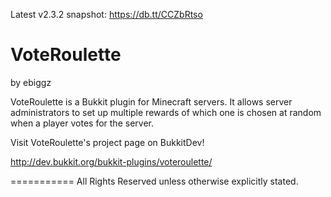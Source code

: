 Latest v2.3.2 snapshot: https://db.tt/CCZbRtso

VoteRoulette
============
by ebiggz

VoteRoulette is a Bukkit plugin for Minecraft servers. It allows server administrators to set up multiple rewards of which one is chosen at random when a player votes for the server.

Visit VoteRoulette's project page on BukkitDev! 

http://dev.bukkit.org/bukkit-plugins/voteroulette/

===========
All Rights Reserved unless otherwise explicitly stated.
